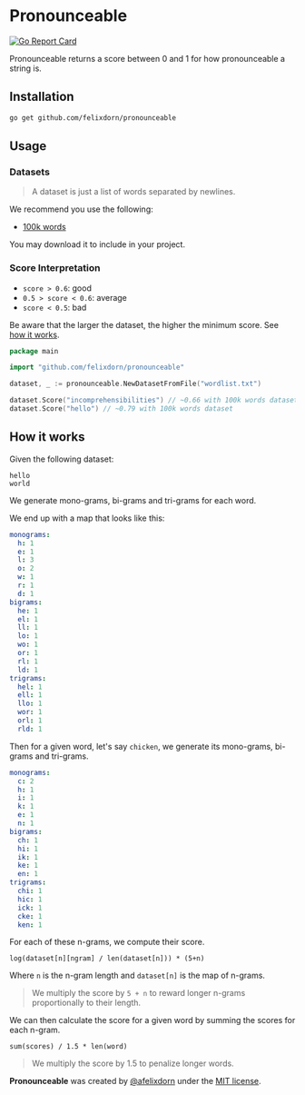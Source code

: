 # Pronounceable

[![Go Report Card](https://goreportcard.com/badge/github.com/felixdorn/pronounceable)](https://goreportcard.com/report/github.com/felixdorn/pronounceable)

Pronounceable returns a score between 0 and 1 for how pronounceable a string is.

## Installation

```bash
go get github.com/felixdorn/pronounceable
```

## Usage

### Datasets

> A dataset is just a list of words separated by newlines.

We recommend you use the following:

* [100k words](datasets/100k.txt)

You may download it to include in your project.

### Score Interpretation

* `score > 0.6`: good
* `0.5 > score < 0.6`: average
* `score < 0.5`: bad

Be aware that the larger the dataset, the higher the minimum score. See [how it works](#how-it-works).

```go
package main

import "github.com/felixdorn/pronounceable"

dataset, _ := pronounceable.NewDatasetFromFile("wordlist.txt")

dataset.Score("incomprehensibilities") // ~0.66 with 100k words dataset
dataset.Score("hello") // ~0.79 with 100k words dataset
```

## How it works

Given the following dataset:

```
hello
world
```

We generate mono-grams, bi-grams and tri-grams for each word.

We end up with a map that looks like this:

```yaml
monograms:
  h: 1
  e: 1
  l: 3
  o: 2
  w: 1
  r: 1
  d: 1
bigrams:
  he: 1
  el: 1
  ll: 1
  lo: 1
  wo: 1
  or: 1
  rl: 1
  ld: 1
trigrams:
  hel: 1
  ell: 1
  llo: 1
  wor: 1
  orl: 1
  rld: 1
```

Then for a given word, let's say `chicken`, we generate its mono-grams, bi-grams and tri-grams.

```yaml
monograms:
  c: 2
  h: 1
  i: 1
  k: 1
  e: 1
  n: 1
bigrams:
  ch: 1
  hi: 1
  ik: 1
  ke: 1
  en: 1
trigrams:
  chi: 1
  hic: 1
  ick: 1
  cke: 1
  ken: 1
```

For each of these n-grams, we compute their score.

```
log(dataset[n][ngram] / len(dataset[n])) * (5+n)
```

Where `n` is the n-gram length and `dataset[n]` is the map of n-grams.

> We multiply the score by `5 + n` to reward longer n-grams proportionally to their length.

We can then calculate the score for a given word by summing the scores for each n-gram.

```
sum(scores) / 1.5 * len(word)
```

> We multiply the score by 1.5 to penalize longer words.

**Pronounceable** was created by [@afelixdorn](https://twitter.com/afelixdorn) under the [MIT license](LICENSE).
